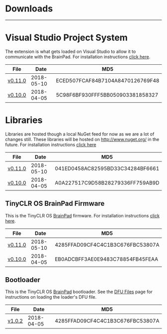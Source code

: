 # Downloads
---

# Visual Studio Project System
The extension is what gets loaded on Visual Studio to allow it to communicate with the BrainPad. For installation instructions [click here](../go-beyond/system-setup.md#tinyclr-os-project-system).

File | Date | MD5
--- | --- | ---
[v0.11.0](http://files.ghielectronics.com/downloads/TinyCLR/Extensions/TinyCLR%20OS%20Project%20System%20v0.11.0.vsix) | 2018-05-10 | ECED507FCAF84B7104A8470126769F48
[v0.10.0](http://files.ghielectronics.com/downloads/TinyCLR/Extensions/TinyCLR%20OS%20Project%20System%20v0.10.0.vsix) | 2018-04-05 | 5C98F6BF930FFF5BB050903381858327

# Libraries
Libraries are hosted though a local NuGet feed for now as we are a lot of changes still. These libraries will be hosted on http://www.nuget.org/ in the future. For installation instructions [click here](../go-beyond/system-setup.md#download-and-install-the-tinyclr-nuget-packages)

File | Date | MD5
--- | --- | ---
[v0.11.0](http://files.ghielectronics.com/downloads/TinyCLR/Libraries/TinyCLR%20OS%20Libraries%20v0.11.0.zip) | 2018-05-10 | 041ED0458AC82595BD33C34284BF6661
[v0.10.0](http://files.ghielectronics.com/downloads/TinyCLR/Libraries/TinyCLR%20OS%20Libraries%20v0.10.0.zip) | 2018-04-05 | A0A227517C9D58B28279336FF759AB9D

## TinyCLR OS BrainPad Firmware
This is the TinyCLR OS [BrainPad](http://www.brainpad.com) firmware. For installation instructions [click here](../go-beyond/system-setup.md#step-2-prepare-the-brainpad).

File | Date | MD5
--- | --- | ---
[v0.11.0](http://files.ghielectronics.com/downloads/BrainPad/Firmwares/TinyCLR/BrainPad%20Firmware%20v0.10.0.uf2) | 2018-05-10 | 4285FFAD09CF4C4C1B3C676FBC53807A
[v0.10.0](http://files.ghielectronics.com/downloads/BrainPad/Firmwares/TinyCLR/BrainPad%20Firmware%20v0.10.0.uf2) | 2018-04-05 | EB0ADCBFF3AE0E9483C78854FB45FEAA


## Bootloader
This is the TinyCLR OS [BrainPad](http://www.brainpad.com) bootloader.
See the [DFU Files](dfu-files.md) page for instructions on loading the loader's DFU file.

File | Date | MD5
--- | --- | ---
[v1.0.2](http://files.ghielectronics.com/downloads/Bootloaders/MakeCode/BrainPad%20Bootloader%20v1.0.2.dfu) | 2018-04-05 | 4285FFAD09CF4C4C1B3C676FBC53807A



